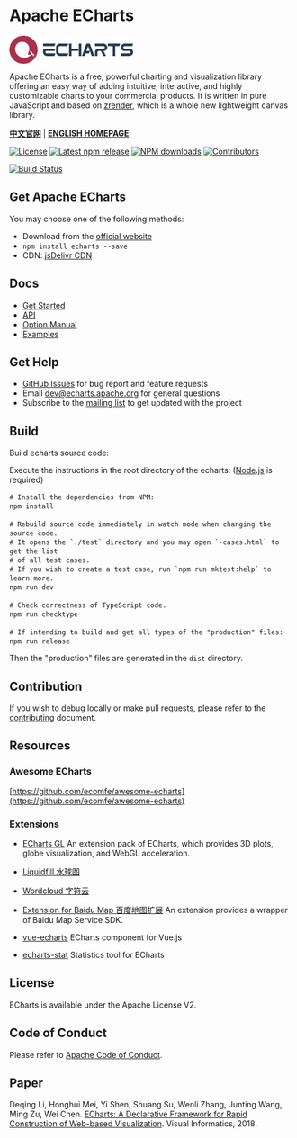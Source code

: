 # Apache ECharts

<a href="https://echarts.apache.org/">
    <img style="vertical-align: top;" src="./asset/logo.png?raw=true" alt="logo" height="50px">
</a>

Apache ECharts is a free, powerful charting and visualization library offering an easy way of adding intuitive, interactive, and highly customizable charts to your commercial products. It is written in pure JavaScript and based on <a href="https://github.com/ecomfe/zrender">zrender</a>, which is a whole new lightweight canvas library.

**[中文官网](https://echarts.apache.org/zh/index.html)** | **[ENGLISH HOMEPAGE](https://echarts.apache.org/en/index.html)**

[![License](https://img.shields.io/npm/l/echarts?color=5470c6)](https://github.com/apache/echarts/blob/master/LICENSE) [![Latest npm release](https://img.shields.io/npm/v/echarts?color=91cc75)](https://www.npmjs.com/package/echarts) [![NPM downloads](https://img.shields.io/npm/dm/echarts.svg?label=npm%20downloads&style=flat&color=fac858)](https://www.npmjs.com/package/echarts) [![Contributors](https://img.shields.io/github/contributors/apache/echarts?color=3ba272)](https://github.com/apache/echarts/graphs/contributors)

[![Build Status](https://github.com/apache/echarts/actions/workflows/ci.yml/badge.svg)](https://github.com/apache/echarts/actions/workflows/ci.yml)

## Get Apache ECharts

You may choose one of the following methods:

+ Download from the [official website](https://echarts.apache.org/download.html)
+ `npm install echarts --save`
+ CDN: [jsDelivr CDN](https://www.jsdelivr.com/package/npm/echarts?path=dist)

## Docs

+ [Get Started](https://echarts.apache.org/handbook)
+ [API](https://echarts.apache.org/api.html)
+ [Option Manual](https://echarts.apache.org/option.html)
+ [Examples](https://echarts.apache.org/examples)

## Get Help

+ [GitHub Issues](https://github.com/apache/echarts/issues) for bug report and feature requests
+ Email [dev@echarts.apache.org](mailto:dev@echarts.apache.org) for general questions
+ Subscribe to the [mailing list](https://echarts.apache.org/maillist.html) to get updated with the project

## Build

Build echarts source code:

Execute the instructions in the root directory of the echarts:
([Node.js](https://nodejs.org) is required)

```shell
# Install the dependencies from NPM:
npm install

# Rebuild source code immediately in watch mode when changing the source code.
# It opens the `./test` directory and you may open `-cases.html` to get the list
# of all test cases.
# If you wish to create a test case, run `npm run mktest:help` to learn more.
npm run dev

# Check correctness of TypeScript code.
npm run checktype

# If intending to build and get all types of the "production" files:
npm run release
```

Then the "production" files are generated in the `dist` directory.

## Contribution

If you wish to debug locally or make pull requests, please refer to the [contributing](https://github.com/apache/echarts/blob/master/CONTRIBUTING.md) document.

## Resources

### Awesome ECharts

[https://github.com/ecomfe/awesome-echarts](https://github.com/ecomfe/awesome-echarts)

### Extensions

+ [ECharts GL](https://github.com/ecomfe/echarts-gl) An extension pack of ECharts, which provides 3D plots, globe visualization, and WebGL acceleration.

+ [Liquidfill 水球图](https://github.com/ecomfe/echarts-liquidfill)

+ [Wordcloud 字符云](https://github.com/ecomfe/echarts-wordcloud)

+ [Extension for Baidu Map 百度地图扩展](https://github.com/apache/echarts/tree/master/extension-src/bmap) An extension provides a wrapper of Baidu Map Service SDK.

+ [vue-echarts](https://github.com/ecomfe/vue-echarts) ECharts component for Vue.js

+ [echarts-stat](https://github.com/ecomfe/echarts-stat) Statistics tool for ECharts

## License

ECharts is available under the Apache License V2.

## Code of Conduct

Please refer to [Apache Code of Conduct](https://www.apache.org/foundation/policies/conduct.html).

## Paper

Deqing Li, Honghui Mei, Yi Shen, Shuang Su, Wenli Zhang, Junting Wang, Ming Zu, Wei Chen.
[ECharts: A Declarative Framework for Rapid Construction of Web-based Visualization](https://www.sciencedirect.com/science/article/pii/S2468502X18300068).
Visual Informatics, 2018.
